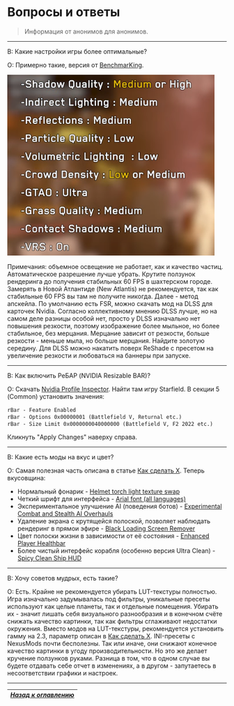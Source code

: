 # Вопросы и ответы

> Информация от анонимов для анонимов.

------

В: Какие настройки игры более оптимальные?

О: Примерно такие, версия от [BenchmarKing](https://www.youtube.com/@benchmarking4386).

![](Вопросы-ответы/Оптимальные-настройки.png)

Примечания: объемное освещение не работает, как и качество частиц. Автоматическое разрешение лучше убрать. Крутите ползунок рендеринга до получения стабильных 60 FPS в шахтерском городе. Замерять в Новой Атлантиде (New Atlantis) не рекомендуется, так как стабильные 60 FPS вы там не получите никогда. Далее - метод апскейла. По умолчанию есть FSR, можно скачать мод на DLSS для карточек Nvidia. Согласно коллективному мнению DLSS лучше, но на самом деле разницы особой нет, просто у DLSS изначально нет повышения резкости, поэтому изображение более мыльное, но более стабильное, без мерцания. Мерцание зависит от резкости, больше резкости - меньше мыла, но больше мерцания. Найдите золотую середину. Для DLSS можно накатить поверх ReShade с пресетом на увеличение резкости и любоваться на баннеры при запуске.

------

В: Как включить РеБАР (NVIDIA Resizable BAR)?

О: Скачать [Nvidia Profile Inspector](https://github.com/Orbmu2k/nvidiaProfileInspector/releases/latest). Найти там игру Starfield. В секции 5 (Common) установить значения:
```
rBar - Feature Enabled
rBar - Options 0x00000001 (Battlefield V, Returnal etc.)
rBar - Size Limit 0x0000000040000000 (Battlefield V, F2 2022 etc.)
```
Кликнуть "Apply Changes" наверху справа.

------

В: Какие есть моды на вкус и цвет?

О: Самая полезная часть описана в статье [Как сделать X](Как-сделать-X.md). Теперь вкусовщина:

+ Нормальный фонарик - [Helmet torch light texture swap](https://www.nexusmods.com/starfield/mods/402)
+ Четкий шрифт для интерфейса - [Arial font (all languages)](https://www.nexusmods.com/starfield/mods/265)
+ Экспериментальное улучшение AI (поведения ботов) - [Experimental Combat and Stealth AI Overhauls](https://www.nexusmods.com/starfield/mods/1043)
+ Удаление экрана с крутящейся полоской, позволяет наблюдать рендеринг в прямои эфире - [Black Loading Screen Remover](https://www.nexusmods.com/starfield/mods/546)
+ Цвет полоски жизни в зависимости от её состояния - [Enhanced Player Healthbar](https://www.nexusmods.com/starfield/mods/454)
+ Более чистый интерфейс корабля (особенно версия Ultra Clean) - [Spicy Clean Ship HUD](https://www.nexusmods.com/starfield/mods/529)

------

В: Хочу советов мудрых, есть такие?

О: Есть. Крайне не рекомендуется убирать LUT-текстуры полностью. Игра изначально задумывалась под фильтры, уникальные пресеты используют как целые планеты, так и отдельные помещения. Убирать их - значит лишать себя визуального разнообразия и в конечном счёте снижать качество картинки, так как фильтры сглаживают недостатки окружения. Вместо модов на LUT-текстуры, рекомендуется установить гамму на 2.3, параметр описан в [Как сделать X](Как-сделать-X.md). INI-пресеты с NexusMods почти бесполезны. Так или иначе, они снижают конечное качество картинки в угоду производительности. Но это же делает кручение ползунков руками. Разница в том, что в одном случае вы будете отдавать себе отчет в изменениях, а в другом - запутаетесь в несоответствии графики и настроек.

------

|[*Назад к оглавлению*](https://github.com/Meridiano/Starfield-Head)|
|:---:|